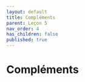 ```yaml
---
layout: default
title: Compléments
parent: Leçon 5
nav_order: 4
has_children: false
published: true
---
```

# Compléments




